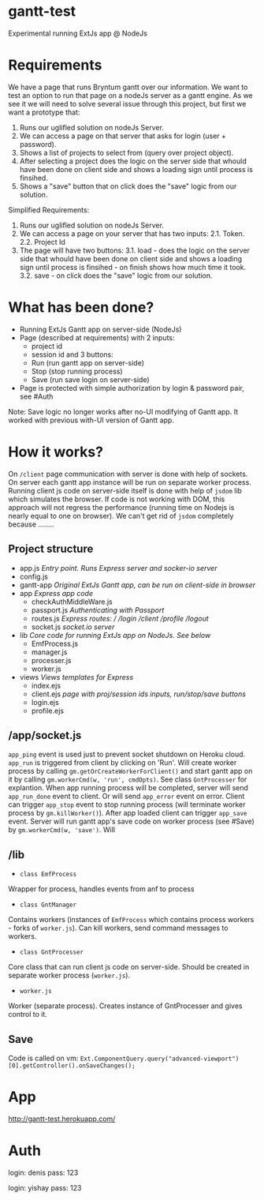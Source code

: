 # gantt-test
Experimental running ExtJs app @ NodeJs

# Requirements
We have a page that runs Bryntum gantt over our information.
We want to test an option to run that page on a nodeJs server as a gantt engine.
As we see it we will need to solve several issue through this project, but first we want a prototype that:
1. Runs our uglifled solution on nodeJs Server.
2. We can access a page on that server that asks for login (user + password).
3. Shows a list of projects to select from (query over project object).
4. After selecting a project does the logic on the server side that whould have been done on client side and shows a loading sign until process is finsihed.
5. Shows a "save" button that on click does the "save" logic from our solution.

Simplified Requirements:
1. Runs our uglifled solution on nodeJs Server.
2. We can access a page on your server that has two inputs:
2.1. Token.
2.2. Project Id
3. The page will have two buttons:
3.1. load - does the logic on the server side that whould have been done on client side and shows a loading sign until process is finsihed - on finish shows how much time it took.
3.2. save - on click does the "save" logic from our solution.

# What has been done?
- Running ExtJs Gantt app on server-side (NodeJs)
- Page (described at requirements) with 2 inputs: 
  - project id
  - session id
  and 3 buttons: 
  - Run (run gantt app on server-side)
  - Stop (stop running process)
  - Save (run save login on server-side)
- Page is protected with simple authorization by login & password pair, see #Auth

Note: Save logic no longer works after no-UI modifying of Gantt app. It worked with previous with-UI version of Gantt app.

# How it works?
On `/client` page communication with server is done with help of sockets.
On server each gantt app instance will be run on separate worker process. 
Running client js code on server-side itself is done with help of `jsdom` lib which simulates the browser. If code is not working with DOM, this approach will not regress the performance (running time on Nodejs is nearly equal to one on browser).
We can't get rid of `jsdom` completely because ........

## Project structure
- app.js  *Entry point. Runs Express server and socker-io server*
- config.js
- gantt-app  *Original ExtJs Gantt app, can be run on client-side in browser*
- app  *Express app code*
  - checkAuthMiddleWare.js
  - passport.js  *Authenticating with Passport*
  - routes.js  *Express routes: / /login /client /profile /logout*
  - socket.js  *socket.io server*
- lib  *Core code for running ExtJs app on NodeJs. See below*
  - EmfProcess.js
  - manager.js
  - processer.js
  - worker.js
- views  *Views templates for Express*
  - index.ejs
  - client.ejs  *page with proj/session ids inputs, run/stop/save buttons*
  - login.ejs
  - profile.ejs

## /app/socket.js
`app_ping` event is used just to prevent socket shutdown on Heroku cloud.
`app_run` is triggered from client by clicking on 'Run'. Will create worker process by calling `gm.getOrCreateWorkerForClient()` and start gantt app on it by calling `gm.workerCmd(w, 'run', cmdOpts)`. See class `GntProcesser` for explantion. When app running process will be completed, server will send `app_run_done` event to client. Or will send `app_error` event on error.
Client can trigger `app_stop` event to stop running process (will terminate worker process by `gm.killWorker()`).
After app loaded client can trigger `app_save` event. Server will run gantt app's save code on worker process (see #Save) by
`gm.workerCmd(w, 'save')`. Will 

## /lib
- `class EmfProcess`

Wrapper for process, handles events from anf to process
- `class GntManager`

Contains workers (instances of `EmfProcess` which contains process workers - forks of `worker.js`).
Can kill workers, send command messages to workers.
- `class GntProcesser`

Core class that can run client js code on server-side. Should be created in separate worker process (`worker.js`).
- `worker.js`

Worker (separate process). Creates instance of GntProcesser and gives control to it.

## Save
Code is called on vm: 
`Ext.ComponentQuery.query("advanced-viewport")[0].getController().onSaveChanges();`

# App
http://gantt-test.herokuapp.com/

# Auth
login: denis
pass: 123

login: yishay
pass: 123


